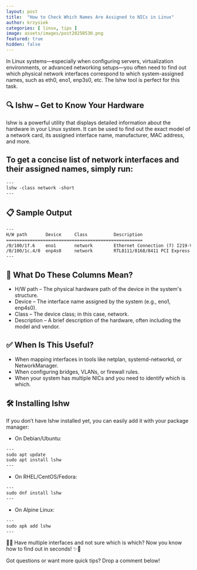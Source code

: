 ```yaml
---
layout: post
title:  "How to Check Which Names Are Assigned to NICs in Linux"
author: krzysiek
categories: [ linux, tips ]
image: assets/images/post20250530.png
featured: true
hidden: false
---
```

In Linux systems—especially when configuring servers, virtualization environments, or advanced networking setups—you often need to find out which physical network interfaces correspond to which system-assigned names, such as eth0, eno1, enp3s0, etc. The lshw tool is perfect for this task.

## 🔍 lshw – Get to Know Your Hardware
lshw is a powerful utility that displays detailed information about the hardware in your Linux system. It can be used to find out the exact model of a network card, its assigned interface name, manufacturer, MAC address, and more.

## To get a concise list of network interfaces and their assigned names, simply run:
```html
---
lshw -class network -short
---
```
## 📋 Sample Output
```html
---
H/W path       Device     Class          Description
====================================================
/0/100/1f.6    eno1       network        Ethernet Connection (7) I219-V
/0/100/1c.4/0  enp4s0     network        RTL8111/8168/8411 PCI Express Gigabit Ethernet Controller
---
```

## 🧠 What Do These Columns Mean?
- H/W path – The physical hardware path of the device in the system's structure.
- Device – The interface name assigned by the system (e.g., eno1, enp4s0).
- Class – The device class; in this case, network.
- Description – A brief description of the hardware, often including the model and vendor.

## ✅ When Is This Useful?
- When mapping interfaces in tools like netplan, systemd-networkd, or NetworkManager.
- When configuring bridges, VLANs, or firewall rules.
- When your system has multiple NICs and you need to identify which is which.

## 🛠️ Installing lshw
If you don’t have lshw installed yet, you can easily add it with your package manager:

- On Debian/Ubuntu:
```html
---
sudo apt update
sudo apt install lshw
---
```

- On RHEL/CentOS/Fedora:
```html
---
sudo dnf install lshw
---
```

- On Alpine Linux:
```html
---
sudo apk add lshw
---
```

🔧✨ Have multiple interfaces and not sure which is which? Now you know how to find out in seconds! ✨🔧

Got questions or want more quick tips? Drop a comment below!
